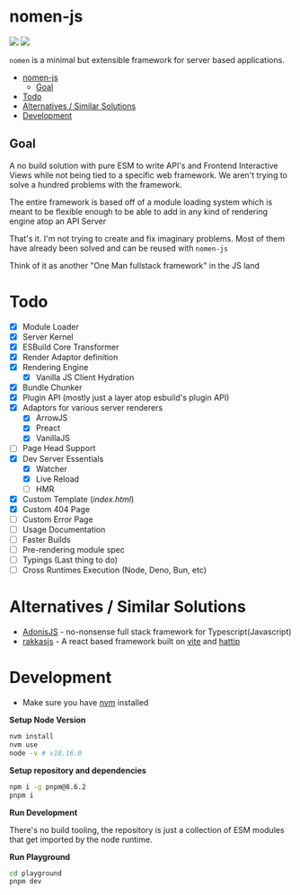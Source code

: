 # nomen-js

[![](https://img.shields.io/badge/plainjs-blue?colorA=181819&colorB=181819&logo=npm&logoColor=efefef)](https://plainjs.github.io)
[![](https://img.shields.io/github/actions/workflow/status/barelyhuman/nomen/test.yml?logo=github&label=Test&logoColor=efefef&color=181819&colorA=181819&colorB=181819)](https://github.com/barelyhuman/nomen/actions/workflows/test.yml)

`nomen` is a minimal but extensible framework for server based applications.

- [nomen-js](#nomen-js)
  - [Goal](#goal)
- [Todo](#todo)
- [Alternatives / Similar Solutions](#alternatives--similar-solutions)
- [Development](#development)

## Goal

A no build solution with pure ESM to write API's and Frontend Interactive Views
while not being tied to a specific web framework. We aren't trying to solve a
hundred problems with the framework.

The entire framework is based off of a module loading system which is meant to
be flexible enough to be able to add in any kind of rendering engine atop an API
Server

That's it. I'm not trying to create and fix imaginary problems. Most of them
have already been solved and can be reused with `nomen-js`

Think of it as another "One Man fullstack framework" in the JS land

# Todo

- [x] Module Loader
- [x] Server Kernel
- [x] ESBuild Core Transformer
- [x] Render Adaptor definition
- [x] Rendering Engine
  - [x] Vanilla JS Client Hydration
- [x] Bundle Chunker
- [x] Plugin API (mostly just a layer atop esbuild's plugin API)
- [x] Adaptors for various server renderers
  - [x] ArrowJS
  - [x] Preact
  - [x] VanillaJS
- [ ] Page Head Support
- [x] Dev Server Essentials
  - [x] Watcher
  - [x] Live Reload
  - [ ] HMR
- [x] Custom Template (_index.html_)
- [x] Custom 404 Page
- [ ] Custom Error Page
- [ ] Usage Documentation
- [ ] Faster Builds
- [ ] Pre-rendering module spec
- [ ] Typings (Last thing to do)
- [ ] Cross Runtimes Execution (Node, Deno, Bun, etc)

# Alternatives / Similar Solutions

- [AdonisJS](http://adonisjs.com) - no-nonsense full stack framework for
  Typescript(Javascript)
- [rakkasjs](http://rakkasjs.org) - A react based framework built on
  [vite](https://vite.dev) and [hattip](https://hattipjs.org)

# Development

- Make sure you have [nvm](https://github.com/nvm-sh/nvm) installed

**Setup Node Version**

```sh
nvm install
nvm use
node -v # v18.16.0
```

**Setup repository and dependencies**

```sh
npm i -g pnpm@8.6.2
pnpm i
```

**Run Development**

There's no build tooling, the repository is just a collection of ESM modules
that get imported by the node runtime.

**Run Playground**

```sh
cd playground
pnpm dev
```
